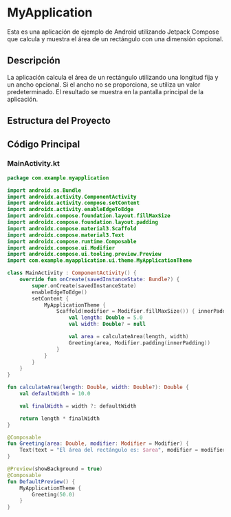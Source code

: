 # MyApplication

Esta es una aplicación de ejemplo de Android utilizando Jetpack Compose que calcula y muestra el área de un rectángulo con una dimensión opcional.

## Descripción

La aplicación calcula el área de un rectángulo utilizando una longitud fija y un ancho opcional. Si el ancho no se proporciona, se utiliza un valor predeterminado. El resultado se muestra en la pantalla principal de la aplicación.

## Estructura del Proyecto



## Código Principal

### MainActivity.kt

```kotlin
package com.example.myapplication

import android.os.Bundle
import androidx.activity.ComponentActivity
import androidx.activity.compose.setContent
import androidx.activity.enableEdgeToEdge
import androidx.compose.foundation.layout.fillMaxSize
import androidx.compose.foundation.layout.padding
import androidx.compose.material3.Scaffold
import androidx.compose.material3.Text
import androidx.compose.runtime.Composable
import androidx.compose.ui.Modifier
import androidx.compose.ui.tooling.preview.Preview
import com.example.myapplication.ui.theme.MyApplicationTheme

class MainActivity : ComponentActivity() {
    override fun onCreate(savedInstanceState: Bundle?) {
        super.onCreate(savedInstanceState)
        enableEdgeToEdge()
        setContent {
            MyApplicationTheme {
                Scaffold(modifier = Modifier.fillMaxSize()) { innerPadding ->
                    val length: Double = 5.0
                    val width: Double? = null

                    val area = calculateArea(length, width)
                    Greeting(area, Modifier.padding(innerPadding))
                }
            }
        }
    }
}

fun calculateArea(length: Double, width: Double?): Double {
    val defaultWidth = 10.0 

    val finalWidth = width ?: defaultWidth

    return length * finalWidth
}

@Composable
fun Greeting(area: Double, modifier: Modifier = Modifier) {
    Text(text = "El área del rectángulo es: $area", modifier = modifier)
}

@Preview(showBackground = true)
@Composable
fun DefaultPreview() {
    MyApplicationTheme {
        Greeting(50.0) 
    }
}



